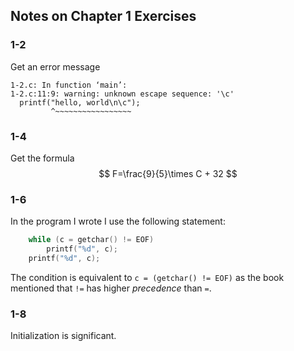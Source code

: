 ## Notes on Chapter 1 Exercises

### 1-2

Get an error message

```
1-2.c: In function ‘main’:
1-2.c:11:9: warning: unknown escape sequence: '\c'
  printf("hello, world\n\c");
         ^~~~~~~~~~~~~~~~~~
```

### 1-4

Get the formula
$$
F=\frac{9}{5}\times C + 32
$$

### 1-6

In the program I wrote I use the following statement:

```c
	while (c = getchar() != EOF)
		printf("%d", c);
	printf("%d", c);
```

The condition is equivalent to `c = (getchar() != EOF)` as the book mentioned that `!=` has higher *precedence* than `=`.

### 1-8

Initialization is significant.